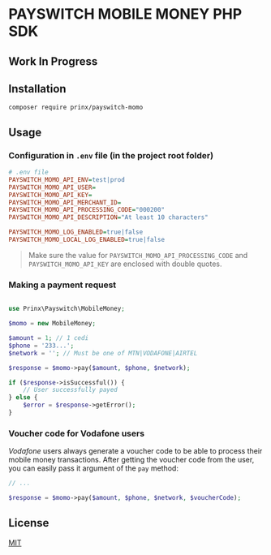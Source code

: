 # PAYSWITCH MOBILE MONEY PHP SDK

## Work In Progress

## Installation

```shell
composer require prinx/payswitch-momo
```

## Usage

### Configuration in `.env` file (in the project root folder)

```ini
# .env file
PAYSWITCH_MOMO_API_ENV=test|prod
PAYSWITCH_MOMO_API_USER=
PAYSWITCH_MOMO_API_KEY=
PAYSWITCH_MOMO_API_MERCHANT_ID=
PAYSWITCH_MOMO_API_PROCESSING_CODE="000200"
PAYSWITCH_MOMO_API_DESCRIPTION="At least 10 characters"

PAYSWITCH_MOMO_LOG_ENABLED=true|false
PAYSWITCH_MOMO_LOCAL_LOG_ENABLED=true|false
```

> Make sure the value for `PAYSWITCH_MOMO_API_PROCESSING_CODE` and `PAYSWITCH_MOMO_API_KEY` are enclosed with double quotes.

### Making a payment request

```php

use Prinx\Payswitch\MobileMoney;

$momo = new MobileMoney;

$amount = 1; // 1 cedi
$phone = '233...';
$network = ''; // Must be one of MTN|VODAFONE|AIRTEL

$response = $momo->pay($amount, $phone, $network);

if ($response->isSuccessful()) {
    // User successfully payed
} else {
    $error = $response->getError();
}
```

### Voucher code for Vodafone users

_Vodafone_ users always generate a voucher code to be able to process their mobile money transactions. After getting the voucher code from the user, you can easily pass it argument of the `pay` method:

```php
// ...

$response = $momo->pay($amount, $phone, $network, $voucherCode);
```

## License

[MIT](LICENSE)
